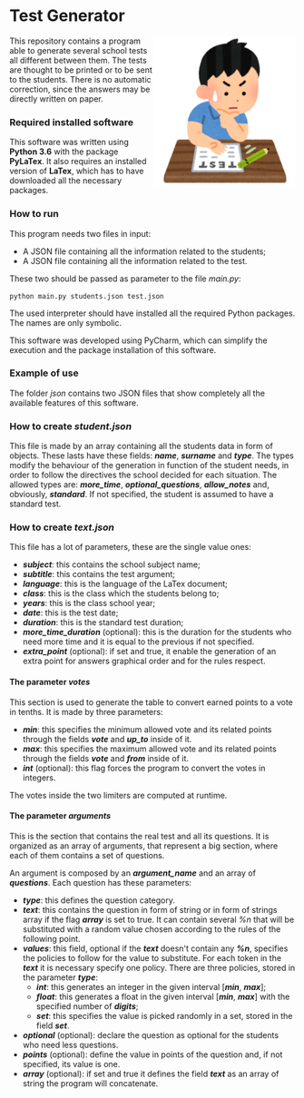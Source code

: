 # Test Generator

<img width="" src="img/student.png" alt="" align="right"> 
This repository contains a program able to generate several school 
tests all different between them. The tests are thought to be printed
or to be sent to the students. There is no automatic correction,
since the answers may be directly written on paper.

### Required installed software

This software was written using **Python 3.6** with the package
**PyLaTex**. It also requires an installed version of **LaTex**,
which has to have downloaded all the necessary packages.

### How to run

This program needs two files in input:

- A JSON file containing all the information related to the students;
- A JSON file containing all the information related to the test.

These two should be passed as parameter to the file _main.py_:

    python main.py students.json test.json
    
The used interpreter should have installed all the required Python
packages. The names are only symbolic.

This software was developed using PyCharm, which can 
simplify the execution and the package installation of this software.

### Example of use

The folder _json_ contains two JSON files that show completely all the
available features of this software.

### How to create **_student.json_**

This file is made by an array containing all the students data in form
of objects. These lasts have these fields: **_name_**, **_surname_** and
**_type_**. The types modify the behaviour of the generation in function
of the student needs, in order to follow the directives the school
decided for each situation. The allowed types are: **_more_time_**, 
**_optional_questions_**, **_allow_notes_** and, obviously, 
**_standard_**. If not specified, the student is assumed to have a 
standard test.

### How to create **_text.json_**

This file has a lot of parameters, these are the single value ones:

- **_subject_**: this contains the school subject name;
- **_subtitle_**: this contains the test argument;
- **_language_**: this is the language of the LaTex document;
- **_class_**: this is the class which the students belong to;
- **_years_**: this is the class school year;
- **_date_**: this is the test date;
- **_duration_**: this is the standard test duration;
- **_more_time_duration_** (optional): this is the duration for the
students who need more time and it is equal to the previous if not
specified.
- **_extra_point_** (optional): if set and true, it enable the 
generation of an extra point for answers graphical order and for the
rules respect.

#### The parameter **_votes_**

This section is used to generate the table to convert earned points
to a vote in tenths. It is made by three parameters:

- **_min_**: this specifies the minimum allowed vote and its related
points through the fields **_vote_** and **_up_to_** inside of it.
- **_max_**: this specifies the maximum allowed vote and its related
points through the fields **_vote_** and **_from_** inside of it.
- **_int_** (optional): this flag forces the program to convert the votes
in integers.

The votes inside the two limiters are computed at runtime.

#### The parameter **_arguments_**

This is the section that contains the real test and all its
questions. It is organized as an array of arguments, that represent
a big section, where each of them contains a set of questions.

An argument is composed by an **_argument_name_** and an array of
**_questions_**. Each question has these parameters:

- **_type_**: this defines the question category.
- **_text_**: this contains the question in form of string or in form
of strings array if the flag **_array_** is set to true. It can contain
several _%n_ that will be substituted with a random value chosen
according to the rules of the following point.
- **_values_**: this field, optional if the **_text_** doesn't contain
any **_%n_**, specifies the policies to follow for the value to 
substitute. For each token in the **_text_** it is necessary specify 
one policy. There are three policies, stored in the parameter **_type_**:
    - **_int_**: this generates an integer in the given interval 
    [**_min_**, **_max_**];
    - **_float_**: this generates a float in the given interval 
    [**_min_**, **_max_**] with the specified number of **_digits_**;
    - **_set_**: this specifies the value is picked randomly in a set,
    stored in the field **_set_**.
- **_optional_** (optional): declare the question as optional for the
students who need less questions.
- **_points_** (optional): define the value in points of the question
and, if not specified, its value is one.
- **_array_** (optional): if set and true it defines the field **_text_**
as an array of string the program will concatenate.